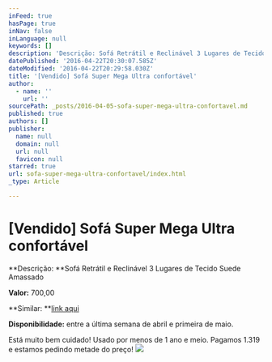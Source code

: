 ```yaml
---
inFeed: true
hasPage: true
inNav: false
inLanguage: null
keywords: []
description: 'Descrição: Sofá Retrátil e Reclinável 3 Lugares de Tecido Suede Amassado'
datePublished: '2016-04-22T20:30:07.585Z'
dateModified: '2016-04-22T20:29:58.030Z'
title: '[Vendido] Sofá Super Mega Ultra confortável'
author:
  - name: ''
    url: ''
sourcePath: _posts/2016-04-05-sofa-super-mega-ultra-confortavel.md
published: true
authors: []
publisher:
  name: null
  domain: null
  url: null
  favicon: null
starred: true
url: sofa-super-mega-ultra-confortavel/index.html
_type: Article

---
```

# \[Vendido\] Sofá Super Mega Ultra confortável

**Descrição: **Sofá Retrátil e Reclinável 3 Lugares de Tecido Suede Amassado[][0]

**Valor:** 700,00

**Similar: **[link aqui][1]

**Disponibilidade:** entre a última semana de abril e primeira de maio.

Está muito bem cuidado! Usado por menos de 1 ano e meio. Pagamos 1.319 e estamos pedindo metade do preço! ![](https://s3-us-west-2.amazonaws.com/the-grid-img/p/55a468fe1bd3af43c7679a780fb653ac4e5c1b1d.jpg)

[0]: https://mail.google.com/mail/u/0/#m_1054115278441891128_
[1]: https://www.walmart.com.br/sofa-retratil-3-lugares-encosto-reclinavel-suede-somopar-florenca/3647256/pr